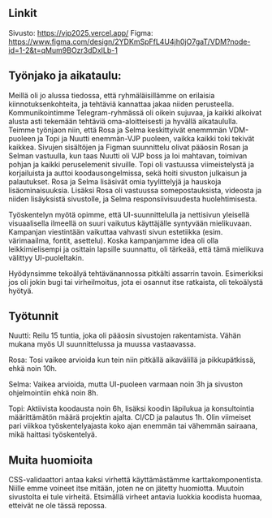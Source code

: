 ## Linkit
Sivusto: https://vjp2025.vercel.app/
Figma: https://www.figma.com/design/2YDKmSpFfL4U4jh0jO7gaT/VDM?node-id=1-2&t=qMum9BOzr3dDxILb-1

## Työnjako ja aikataulu:
 Meillä oli jo alussa tiedossa, että ryhmäläisillämme on erilaisia kiinnotuksenkohteita, ja tehtäviä kannattaa jakaa niiden perusteella. Kommunikointimme Telegram-ryhmässä oli oikein sujuvaa, ja kaikki alkoivat alusta asti tekemään tehtäviä oma-aloitteisesti ja hyvällä aikataululla. Teimme työnjaon niin, että Rosa ja Selma keskittyivät enemmmän VDM-puoleen ja Topi ja Nuutti enemmän-VJP puoleen, vaikka kaikki toki tekivät kaikkea. Sivujen sisältöjen ja Figman suunnittelu olivat pääosin Rosan ja Selman vastuulla, kun taas Nuutti oli VJP boss ja loi mahtavan, toimivan pohjan ja kaikki peruselemenit sivuille. Topi oli vastuussa viimeistelystä ja korjailuista ja auttoi koodausongelmissa, sekä hoiti sivuston julkaisun ja palautukset. Rosa ja Selma lisäsivät omia tyylittelyjä ja hauskoja lisäominaisuuksia. Lisäksi Rosa oli vastuussa somepostauksista, videosta ja niiden lisäyksistä sivustolle, ja Selma responsiivisuudesta huolehtimisesta.

Työskentelyn myötä opimme, että UI-suunnittelulla ja nettisivun yleisellä visuaalisella ilmeellä on suuri vaikutus käyttäjälle syntyvään mielikuvaan. Kampanjan viestintään vaikuttaa vahvasti sivun estetiikka (esim. värimaailma, fontit, asettelu). Koska kampanjamme idea oli olla leikkimielisempi ja osittain lapsille suunnattu, oli tärkeää, että tämä mielikuva välittyy UI-puoleltakin.

Hyödynsimme tekoälyä tehtävänannossa pitkälti assarrin tavoin. Esimerkiksi jos oli jokin bugi tai virheilmoitus, jota ei osannut itse ratkaista, oli tekoälystä hyötyä.

## Työtunnit 

Nuutti:
Reilu 15 tuntia, joka oli pääosin sivustojen rakentamista. Vähän mukana myös UI suunnittelussa ja muussa vastaavassa. 

Rosa: 
Tosi vaikee arvioida kun tein niin pitkällä aikavälillä ja pikkupätkissä, ehkä noin 10h.

Selma:
Vaikea arvioida, mutta UI-puoleen varmaan noin 3h ja sivuston ohjelmointiin ehkä noin 8h.

Topi:
Aktiivista koodausta noin 6h, lisäksi koodin läpilukua ja konsultointia määrittämätön määrä projektin ajalta. CI/CD ja palautus 1h. Olin viimeiset pari viikkoa työskentelyajasta koko ajan enemmän tai vähemmän sairaana, mikä haittasi työskentelyä. 

## Muita huomioita

CSS-validaattori antaa kaksi virhettä käyttämästämme karttakomponentista. Niille emme voineet itse mitään, joten ne on jätetty huomiotta. Muutoin sivustolta ei tule virheitä. Etsimällä virheet antavia luokkia koodista huomaa, etteivät ne ole tässä repossa. 